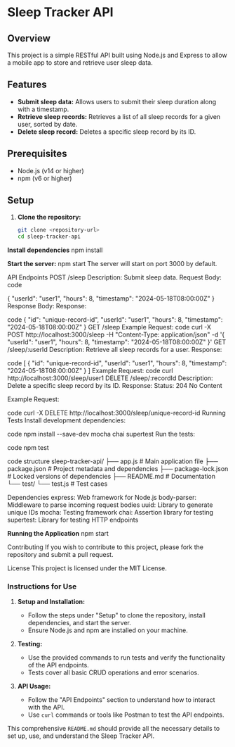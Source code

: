 # Sleep Tracker API

## Overview

This project is a simple RESTful API built using Node.js and Express to allow a mobile app to store and retrieve user sleep data. 

## Features

- **Submit sleep data:** Allows users to submit their sleep duration along with a timestamp.
- **Retrieve sleep records:** Retrieves a list of all sleep records for a given user, sorted by date.
- **Delete sleep record:** Deletes a specific sleep record by its ID.

## Prerequisites

- Node.js (v14 or higher)
- npm (v6 or higher)

## Setup

1. **Clone the repository:**
   ```sh
   git clone <repository-url>
   cd sleep-tracker-api


**Install dependencies**
npm install

**Start the server:**
npm start
The server will start on port 3000 by default.


API Endpoints
POST /sleep
Description: Submit sleep data.
Request Body:
code

{
  "userId": "user1",
  "hours": 8,
  "timestamp": "2024-05-18T08:00:00Z"
}
Response Body:
Response:

code
{
  "id": "unique-record-id",
  "userId": "user1",
  "hours": 8,
  "timestamp": "2024-05-18T08:00:00Z"
}
GET /sleep
Example Request:
 code
curl -X POST http://localhost:3000/sleep -H "Content-Type: application/json" -d '{
  "userId": "user1",
  "hours": 8,
  "timestamp": "2024-05-18T08:00:00Z"
}'
GET /sleep/:userId
Description: Retrieve all sleep records for a user.
Response:

code
[
  {
    "id": "unique-record-id",
    "userId": "user1",
    "hours": 8,
    "timestamp": "2024-05-18T08:00:00Z"
  }
]
Example Request:
code
curl http://localhost:3000/sleep/user1
DELETE /sleep/:recordId
Description: Delete a specific sleep record by its ID.
Response:
Status: 204 No Content

Example Request:

code
curl -X DELETE http://localhost:3000/sleep/unique-record-id
Running Tests
Install development dependencies:

code
npm install --save-dev mocha chai supertest
Run the tests:

code
npm test


code structure 
sleep-tracker-api/
├── app.js              # Main application file
├── package.json        # Project metadata and dependencies
├── package-lock.json   # Locked versions of dependencies
├── README.md           # Documentation
└── test/
    └── test.js         # Test cases



Dependencies
express: Web framework for Node.js
body-parser: Middleware to parse incoming request bodies
uuid: Library to generate unique IDs
mocha: Testing framework
chai: Assertion library for testing
supertest: Library for testing HTTP endpoints


**Running the Application**
npm start

Contributing
If you wish to contribute to this project, please fork the repository and submit a pull request.

License
This project is licensed under the MIT License.

### Instructions for Use

1. **Setup and Installation:**
   - Follow the steps under "Setup" to clone the repository, install dependencies, and start the server.
   - Ensure Node.js and npm are installed on your machine.

2. **Testing:**
   - Use the provided commands to run tests and verify the functionality of the API endpoints.
   - Tests cover all basic CRUD operations and error scenarios.

3. **API Usage:**
   - Follow the "API Endpoints" section to understand how to interact with the API.
   - Use `curl` commands or tools like Postman to test the API endpoints.

This comprehensive `README.md` should provide all the necessary details to set up, use, and understand the Sleep Tracker API.
